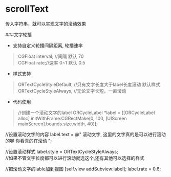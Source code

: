 # scrollText
传入字符串，就可以实现文字的滚动效果

###文字轮播

* 支持自定义轮播间隔距离, 轮播速率   
> CGFloat interval; //间隔 默认 70  
 CGFloat rate;//速率 0~1 默认 0.5

 
* 样式支持
> ORTextCycleStyleDefault, //只有文字长度大于label长度滚动   默认样式
    ORTextCycleStyleAlways, //无论文字长短，一直滚动  
 
* 代码使用  
>  //创建一个滚动文字的label
ORCycleLabel *label = [[ORCycleLabel alloc] initWithFrame:CGRectMake(0, 100, [UIScreen mainScreen].bounds.size.width, 40)];

//设置滚动文字的内容
label.text = @"  滚动文字,   这里的文字真的是可以进行滚动的喔  你看真的在滚动 ";

//设置滚动样式
label.style = ORTextCycleStyleAlways;  
//如果不管文字长度都可以进行滚动就选这个,还有其他可以选择的样式

//把滚动文字的lable加到视图
[self.view addSubview:label];
label.rate = 0.6;  

